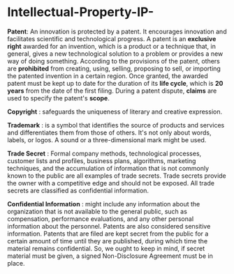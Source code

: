 # Intellectual-Property-IP-

**Patent**: An innovation is protected by a patent. It encourages innovation and facilitates scientific and technological progress. A patent is an **exclusive right** awarded for an invention, which is a product or a technique that, in general, gives a new technological solution to a problem or provides a new way of doing something. According to the provisions of the patent, others are **prohibited** from creating, using, selling, proposing to sell, or importing the patented invention in a certain region. Once granted, the awarded patent must  be kept up to date for the duration of its **life cycle**, which is **20 years** from the date of the first filing. During a patent dispute, **claims** are used to specify the patent's **scope**.

**Copyright** : safeguards the uniqueness of literary and creative expression.

**Trademark** : is a symbol that identifies the source of products and services and differentiates them from those of others. It's not only about words, labels, or logos. A sound or a three-dimensional mark might be used.

**Trade Secret** : Formal company methods, technological processes, customer lists and profiles, business plans, algorithms, marketing techniques, and the accumulation of information that is not commonly known to the public are all examples of trade secrets. Trade secrets provide the owner with a competitive edge and should not be exposed. All trade secrets are classified as confidential information.

**Confidential Information** : might include any information about the organization that is not available to the general public, such as compensation, performance evaluations, and any other personal information about the personnel. Patents are also considered sensitive information. Patents that are filed are kept secret from the public for a certain amount of time until they are published, during which time the material remains confidential. So, we ought to keep in mind, if secret material must be given, a signed Non-Disclosure Agreement must be in place.
